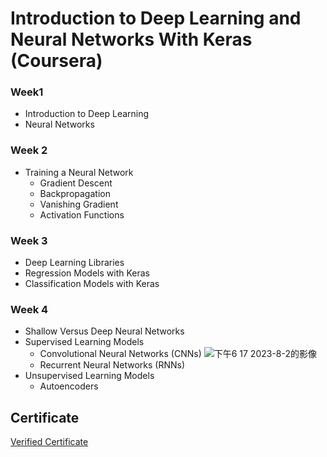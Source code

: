 # Introduction to Deep Learning and Neural Networks With Keras (Coursera)
### Week1
- Introduction to Deep Learning
- Neural Networks

### Week 2
- Training a Neural Network
  - Gradient Descent
  - Backpropagation
  - Vanishing Gradient
  - Activation Functions

### Week 3
- Deep Learning Libraries
- Regression Models with Keras
- Classification Models with Keras

### Week 4
- Shallow Versus Deep Neural Networks
- Supervised Learning Models
  - Convolutional Neural Networks (CNNs)
    ![下午6 17 2023-8-2的影像](https://github.com/Ollivvt/coursera-ibm-intro-to-nn-dl/assets/86839549/7633ce3d-1200-4d7a-97da-d586c32c9b8d)
  - Recurrent Neural Networks (RNNs)
- Unsupervised Learning Models 
  - Autoencoders

## Certificate
[Verified Certificate](https://coursera.org/share/43945b8bbeef32b729744c29780bac48)
